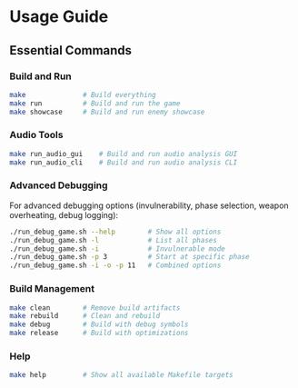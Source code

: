 # Usage Guide

## Essential Commands

### Build and Run

```bash
make              # Build everything
make run          # Build and run the game
make showcase     # Build and run enemy showcase
```

### Audio Tools

```bash
make run_audio_gui    # Build and run audio analysis GUI
make run_audio_cli    # Build and run audio analysis CLI
```

### Advanced Debugging

For advanced debugging options (invulnerability, phase selection, weapon overheating, debug logging):

```bash
./run_debug_game.sh --help        # Show all options
./run_debug_game.sh -l            # List all phases
./run_debug_game.sh -i            # Invulnerable mode
./run_debug_game.sh -p 3          # Start at specific phase
./run_debug_game.sh -i -o -p 11   # Combined options
```

### Build Management

```bash
make clean        # Remove build artifacts
make rebuild      # Clean and rebuild
make debug        # Build with debug symbols
make release      # Build with optimizations
```

### Help

```bash
make help         # Show all available Makefile targets
```
